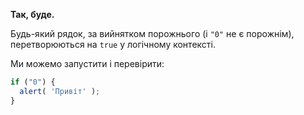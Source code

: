**Так, буде.**

Будь-який рядок, за вийнятком порожнього (і `"0"` не є порожнім), перетворюються на `true` у логічному контексті.

Ми можемо запустити і перевірити:

```js run
if ("0") {
  alert( 'Привіт' );
}
```

